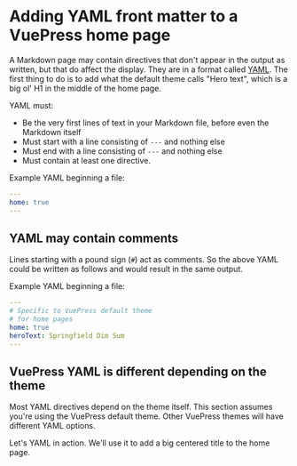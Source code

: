 # Adding YAML front matter to a VuePress home page

A Markdown page may contain directives that don't appear in the output as written, but that do affect the display. They are in a format called [YAML](./README.md#YAML). The first thing to do is to add what the default theme calls "Hero text", which is a big ol' H1 in the middle of the home page.

YAML must:
* Be the very first lines of text in your Markdown file, before even the Markdown itself
* Must start with a line consisting of `---` and nothing else
* Must end with a line consisting of `---` and nothing else
* Must contain at least one directive.

Example YAML beginning a file:

```yaml
---
home: true
---
```

## YAML may contain comments

Lines starting with a pound sign (`#`) act as comments. So the above YAML could
be written as follows and would result in the same output.

Example YAML beginning a file:

```yaml
---
# Specific to VuePress default theme 
# for home pages 
home: true
heroText: Springfield Dim Sum
---
```

## VuePress YAML is different depending on the theme

Most YAML directives depend on the theme itself. This section assumes you're using the VuePress default theme.
Other VuePress themes will have different YAML options.

Let's YAML in action. We'll use it to add a big centered title to the home page.
